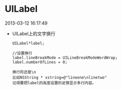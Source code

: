 # UILabel
<!-- 
# This file is created from ~/.marboo/source/media/bin/default.init.md
# 本文件由 ~/.marboo/source/media/bin/default.init.md 复制而来
-->

2013-03-12 16:17:49

*	UILabel上的文字换行
	
		UILabel*label;

		//设置换行
		label.lineBreakMode = UILineBreakModeWordWrap; 
		label.numberOfLines = 0;

		换行符还是\n
		比如NSString * xstring=@"lineone\nlinetwo"
		记得要把label的高度设置的足够显示多行内容。
